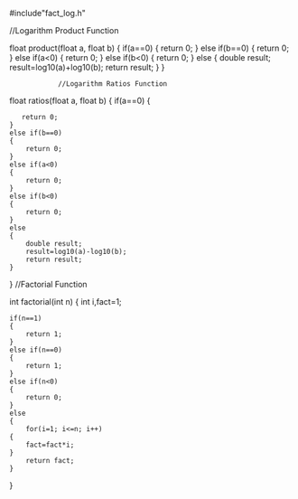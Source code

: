 #include"fact_log.h"



//Logarithm Product Function

float product(float a, float b)
{
    if(a==0)
    {
      return 0;
    }
    else if(b==0)
    {
      return 0;
    }
    else if(a<0)
    {
      return 0;
    }
    else if(b<0)
    {
      return 0;
    }
    else
    {
      double result;
      result=log10(a)+log10(b);
      return result;
    }
}

                //Logarithm Ratios Function
float ratios(float a, float b) 
{
    if(a==0)
    {
      
       return 0;
    }
    else if(b==0)
    {
        return 0;
    }
    else if(a<0)
    {
        return 0;
    }
    else if(b<0)
    {
        return 0;
    }
    else
    {
        double result;
        result=log10(a)-log10(b);
        return result;
    }
}
              //Factorial Function

int factorial(int n)
{
    int i,fact=1;
    
    if(n==1)
    {
        return 1;
    }
    else if(n==0)
    {
        return 1;
    }
    else if(n<0)
    {
        return 0;
    }
    else
    {
        for(i=1; i<=n; i++)
    {
        fact=fact*i;
    }
        return fact;
    }
}
